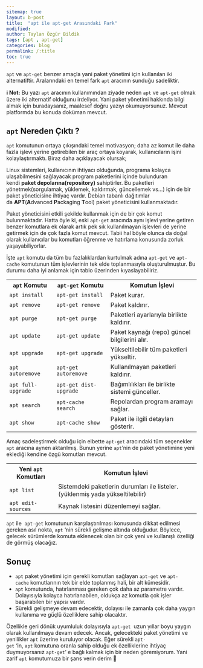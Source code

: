 ```yaml
---
sitemap: true
layout: b-post
title:  "apt ile apt-get Arasındaki Fark"
modified:
author: Taylan Özgür Bildik
tags: [apt , apt-get]
categories: blog 
permalink: /:title
toc: true
---
```



`apt` ve `apt-get` benzer amaçla yani paket yönetimi için kullanılan iki alternatiftir. Aralarındaki en temel fark `apt` aracının sunduğu sadeliktir. 

<p class="mavi"><strong>ℹ️ Not:</strong> Bu yazı <code class="language-plaintext highlighter-rouge">apt</code> aracının kullanımından ziyade neden <code class="language-plaintext highlighter-rouge">apt</code> ve <code class="language-plaintext highlighter-rouge">apt-get</code> olmak üzere iki alternatif olduğunu irdeliyor. Yani paket yönetimi hakkında bilgi almak için buradaysanız, maalesef doğru yazıyı okumuyorsunuz. Mevcut platformda bu konuda doküman mevcut.</p>

## `apt` Nereden Çıktı ?

`apt` komutunun ortaya çıkışındaki temel motivasyon; daha az komut ile daha fazla işlevi yerine getirebilen bir araç ortaya koyarak, kullanıcıların işini kolaylaştırmaktı. Biraz daha açıklayacak olursak;

Linux sistemleri, kullanıcının ihtiyacı olduğunda, programa kolayca ulaşabilmesini sağlayacak program paketlerini içinde bulunduran kendi **paket depolarına(repository)** sahiptirler. Bu paketleri yönetmek(sorgulamak, yüklemek, kaldırmak, güncellemek vs…) için de bir paket yöneticisine ihtiyaç vardır. Debian tabanlı dağıtımlar da **APT**(**A**dvanced **P**ackaging **T**ool) paket yöneticisini kullanmaktadır.

Paket yöneticisini etkili şekilde kullanmak için de bir çok komut bulunmaktadır. Hatta öyle ki, eski `apt-get` aracında aynı işlevi yerine getiren benzer komutlara ek olarak artık pek sık kullanılmayan işlevleri de yerine getirmek için de çok fazla komut mevcut. Tabii hal böyle olunca da doğal olarak kullanıcılar bu komutları öğrenme ve hatırlama konusunda zorluk yaşayabiliyorlar.

İşte `apt` komutu da tüm bu fazlalıklardan kurtulmak adına `apt-get` ve `apt-cache` komutunun tüm işlevlerinin tek elde toplanmasıyla oluşturulmuştur. Bu durumu daha iyi anlamak için tablo üzerinden kıyaslayabiliriz.



<table class="table table-dark table-striped">
  <tr>
    <th><code class="language-plaintext highlighter-rouge">apt</code> Komutu</th>
    <th><code class="language-plaintext highlighter-rouge">apt-get</code> Komutu</th>
    <th>Komutun İşlevi</th>
  </tr>
  <tr>
    <td><code class="language-plaintext highlighter-rouge">apt install</code></td>
    <td><code class="language-plaintext highlighter-rouge">apt-get install</code></td>
    <td>Paket kurar.</td>
  </tr>
  <tr>
    <td><code class="language-plaintext highlighter-rouge">apt remove</code></td>
    <td><code class="language-plaintext highlighter-rouge">apt-get remove</code></td>
    <td>Paket kaldırır.</td>
  </tr>
  <tr>
    <td><code class="language-plaintext highlighter-rouge">apt purge</code></td>
    <td><code class="language-plaintext highlighter-rouge">apt-get purge</code></td>
    <td>Paketleri ayarlarıyla birlikte kaldırır.</td>
  </tr>
  <tr>
    <td><code class="language-plaintext highlighter-rouge">apt update</code></td>
    <td><code class="language-plaintext highlighter-rouge">apt-get update</code></td>
    <td>Paket kaynağı (repo) güncel bilgilerini alır.</td>
  </tr>
  <tr>
    <td><code class="language-plaintext highlighter-rouge">apt upgrade</code></td>
    <td><code class="language-plaintext highlighter-rouge">apt-get upgrade</code></td>
    <td>Yükseltilebilir tüm paketleri yükseltir.</td>
  </tr>
  <tr>
    <td><code class="language-plaintext highlighter-rouge">apt autoremove</code></td>
    <td><code class="language-plaintext highlighter-rouge">apt-get autoremove</code></td>
    <td>Kullanılmayan paketleri kaldırır.</td>
  </tr>
  <tr>
    <td><code class="language-plaintext highlighter-rouge">apt full-upgrade</code></td>
    <td><code class="language-plaintext highlighter-rouge">apt-get dist-upgrade</code></td>
    <td>Bağımlılıkları ile birlikte sistemi günceller.</td>
  </tr>
  <tr>
    <td><code class="language-plaintext highlighter-rouge">apt search</code></td>
    <td><code class="language-plaintext highlighter-rouge">apt-cache search</code></td>
    <td>Repolardan program aramayı sağlar.</td>
  </tr>
  <tr>
    <td><code class="language-plaintext highlighter-rouge">apt show</code></td>
    <td><code class="language-plaintext highlighter-rouge">apt-cache show</code></td>
    <td>Paket ile ilgili detayları gösterir.</td>
  </tr>
</table>

Amaç sadeleştirmek olduğu için elbette `apt-get` aracındaki tüm seçenekler `apt` aracına aynen aktarılmış. Bunun yerine `apt`’nin de paket yönetimine yeni eklediği kendine özgü komutları mevcut.

<table class="table table-dark table-striped">
<tr>
    <th>Yeni <code class="language-plaintext highlighter-rouge">apt</code> Komutları</th>
    <th>Komutun İşlevi</th>
  </tr>
  <tr>
    <td><code class="language-plaintext highlighter-rouge">apt list</code></td>
    <td>Sistemdeki paketlerin durumları ile listeler. (yüklenmiş yada yükseltilebilir)</td>
  </tr>
  <tr>
    <td><code class="language-plaintext highlighter-rouge">apt edit-sources</code></td>
    <td>Kaynak listesini düzenlemeyi sağlar.</td>
  </tr>
</table>

`apt` ile  `apt-get` komutunun karşılaştırılması konusunda dikkat edilmesi gereken asıl nokta, `apt` ‘nin sürekli gelişme altında olduğudur. Böylece, gelecek sürümlerde komuta eklenecek olan bir çok yeni ve kullanışlı özelliği de görmüş olacağız.

## Sonuç

- `apt` paket yönetimi için gerekli komutları sağlayan `apt-get` ve `apt-cache` komutlarının tek bir elde toplanmış hali, bir alt kümesidir.
- `apt` komutunda, hatırlanması gereken çok daha az parametre vardır. Dolayısıyla kolayca hatırlanabilen, oldukça az komutla çok işler başarabilen bir yapısı vardır.
- Sürekli gelişmeye devam edecektir, dolayısı ile zamanla çok daha yaygın kullanıma ve güçlü özelliklere sahip olacaktır.

Özellikle geri dönük uyumluluk dolayısıyla `apt-get`  uzun yıllar boyu yaygın olarak kullanılmaya devam edecek. Ancak, gelecekteki paket yönetimi ve yenilikler `apt` üzerine kuruluyor olacak. Eğer sürekli `apt-get` ‘in, `apt` komutuna oranla sahip olduğu ek özelliklerine ihtiyaç duymuyorsanız `apt-get`’ e bağlı kalmak için bir neden göremiyorum. Yani zarif `apt` komutumuza bir şans verin derim 🙂
